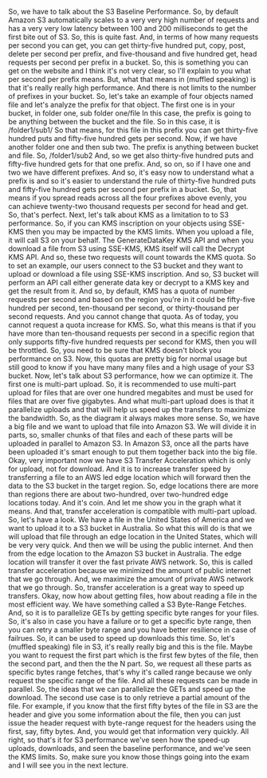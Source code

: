 
<v Narrator>So, we have to talk about the</v>
S3 Baseline Performance.
So, by default Amazon S3 automatically scales to a very very
high number of requests and has a very very low latency
between 100 and 200 milliseconds to get the first bite
out of S3.
So, this is quite fast.
And, in terms of how many requests per second you can get,
you can get thirty-five hundred put, copy, post, delete
per second per prefix, and five-thousand and five hundred
get, head requests per second per prefix in a bucket.
So, this is something you can get on the website and I think
it's not very clear, so I'll explain to you what per second
per prefix means.
But, what that means in (muffled speaking) is that it's
really really high performance.
And there is not limits to the number of prefixes
in your bucket.
So, let's take an example of four objects named file
and let's analyze the prefix for that object.
The first one is in your bucket,
in folder one, sub folder one/file
In this case, the prefix is going to be anything between the
bucket and the file.
So in this case, it is /folder1/sub1/
So that means, for this file in this prefix you can get
thirty-five hundred puts and fifty-five hundred gets
per second.
Now, if we have another folder one and then sub two.
The prefix is anything between bucket and file.
So, /folder1/sub2
And, so we get also thirty-five hundred puts and
fifty-five hundred gets for that one prefix.
And, so on, so if I have one and two we
have different prefixes.
And so, it's easy now to understand what a prefix is
and so it's easier to understand the rule of
thirty-five hundred puts and fifty-five hundred gets
per second per prefix in a bucket.
So, that means if you spread reads across all the four
prefixes above evenly, you can achieve twenty-two thousand
requests per second for head and get.
So, that's perfect.
Next, let's talk about KMS as a limitation to
to S3 performance.
So, if you can KMS inscription on your objects using SSE-KMS
then you may be impacted by the KMS limits.
When you upload a file, it will call S3 on your behalf.
The GenerateDataKey KMS API and when you download a file
from S3 using SSE-KMS, KMS itself will call the Decrypt
KMS API.
And so, these two requests will count towards
the KMS quota.
So to set an example, our users connect to the S3 bucket
and they want to upload or download a file
using SSE-KMS inscription.
And so, S3 bucket will perform an API call either
generate data key or decrypt to a KMS key and get
the result from it.
And so, by default, KMS has a quota of number requests
per second and based on the region you're in it could be
fifty-five hundred per second, ten-thousand per second, or
thirty-thousand per second requests.
And you cannot change that quota.
As of today, you cannot request a quota increase for KMS.
So, what this means is that if you have more than
ten-thousand requests per second in a specific region
that only supports fifty-five hundred requests per second
for KMS, then you will be throttled.
So, you need to be sure that KMS doesn't block
you performance on S3.
Now, this quotas are pretty big for normal usage but
still good to know if you have many many files
and a high usage of your S3 bucket.
Now, let's talk about S3 performance, how we
can optimize it.
The first one is multi-part upload.
So, it is recommended to use multi-part upload for files
that are over one hundred megabites and must be used
for files that are over five gigabytes.
And what multi-part upload does is that it
parallelize uploads and that will help us
speed up the transfers to maximize the bandwidth.
So, as the diagram it always makes more sense.
So, we have a big file and we want to upload
that file into Amazon S3.
We will divide it in parts, so, smaller chunks of that files
and each of these parts will be uploaded in parallel
to Amazon S3.
In Amazon S3, once all the parts have been uploaded
it's smart enough to put them together back
into the big file.
Okay, very important now we have S3 Transfer Acceleration
which is only for upload, not for download.
And it is to increase transfer speed by transferring
a file to an AWS led edge location which will
forward then the data to the S3 bucket in the target region.
So, edge locations there are more than regions there are
about two-hundred, over two-hundred edge locations today.
And it's coin.
And let me show you in the graph what it means.
And that, transfer acceleration is compatible
with multi-part upload.
So, let's have a look.
We have a file in the United States of America
and we want to upload it to a S3 bucket in Australia.
So what this will do is that we will upload that file
through an edge location in the United States,
which will be very very quick.
And then we will be using the public internet.
And then from the edge location to the Amazon S3 bucket
in Australia.
The edge location will transfer it over the fast
private AWS network.
So, this is called transfer acceleration because we
minimized the amount of public internet that we go through.
And, we maximize the amount of private AWS network
that we go through.
So, transfer acceleration is a great way to
speed up transfers.
Okay, now how about getting files, how about
reading a file in the most efficient way.
We have something called a S3 Byte-Range Fetches.
And, so it is to parallelize GETs by getting specific
byte ranges for your files.
So, it's also in case you have a failure or to get
a specific byte range, then you can retry a
smaller byte range and you have better resilience
in case of failrues.
So, it can be used to speed up downloads this time.
So, let's (muffled speaking) file in S3,
it's really really big and this is the file.
Maybe you want to request the first part which
is the first few bytes of the file, then the second part,
and then the the N part.
So, we request all these parts as specific bytes
range fetches, that's why it's called range because
we only request the specific range of the file.
And all these requests can be made in parallel.
So, the ideas that we can parallelize the GETs and
speed up the download.
The second use case is to only retrieve a partial
amount of the file.
For example, if you know that the first fifty bytes
of the file in S3 are the header and give you some
information about the file, then you can just issue
the header request with byte-range request for the headers
using the first, say, fifty bytes.
And, you would get that information very quickly.
All right, so that's it for S3 performance we've seen how
the speed-up uploads, downloads, and seen the
baseline performance, and we've seen the KMS limits.
So, make sure you know those things going into the exam
and I will see you in the next lecture.
